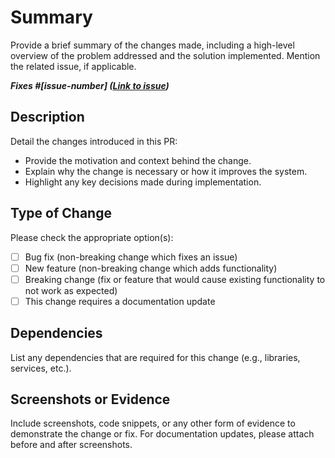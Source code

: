 # **Summary**

Provide a brief summary of the changes made, including a high-level overview of the problem addressed and the solution implemented. Mention the related issue, if applicable.

***Fixes #[issue-number] ([Link to issue](some-url))***

## **Description**

Detail the changes introduced in this PR:
- Provide the motivation and context behind the change.
- Explain why the change is necessary or how it improves the system.
- Highlight any key decisions made during implementation.

## **Type of Change**

Please check the appropriate option(s):

- [ ] Bug fix (non-breaking change which fixes an issue)
- [ ] New feature (non-breaking change which adds functionality)
- [ ] Breaking change (fix or feature that would cause existing functionality to not work as expected)
- [ ] This change requires a documentation update

## **Dependencies**

List any dependencies that are required for this change (e.g., libraries, services, etc.).

## **Screenshots or Evidence**

Include screenshots, code snippets, or any other form of evidence to demonstrate the change or fix. For documentation updates, please attach before and after screenshots.
